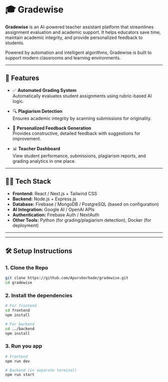 # 🎓 Gradewise

**Gradewise** is an AI-powered teacher assistant platform that streamlines assignment evaluation and academic support. It helps educators save time, maintain academic integrity, and provide personalized feedback to students.

Powered by automation and intelligent algorithms, Gradewise is built to support modern classrooms and learning environments.

---

## 🚀 Features

- ✅ **Automated Grading System**  
  Automatically evaluates student assignments using rubric-based AI logic.

- 🔍 **Plagiarism Detection**  
  Ensures academic integrity by scanning submissions for originality.

- 📝 **Personalized Feedback Generation**  
  Provides constructive, detailed feedback with suggestions for improvement.


- 📊 **Teacher Dashboard**  
  View student performance, submissions, plagiarism reports, and grading analytics in one place.

---

## 🧑‍💻 Tech Stack

- **Frontend:** React / Next.js + Tailwind CSS  
- **Backend:** Node.js + Express.js  
- **Database:** Firebase / MongoDB / PostgreSQL (based on configuration)  
- **AI Integration:** Google AI / OpenAI APIs  
- **Authentication:** Firebase Auth / NextAuth  
- **Other Tools:** Python (for grading/plagiarism detection), Docker (for deployment)

---

---

## 🛠️ Setup Instructions

### 1. Clone the Repo

```bash
git clone https://github.com/Apurvborhade/gradewise.git
cd gradewise
```
### 2. Install the dependencies

```bash
# For frontend
cd frontend
npm install

# For backend
cd ../backend
npm install
```
### 3. Run you app

```bash
# Frontend
npm run dev

# Backend (in separate terminal)
npm run start

```

